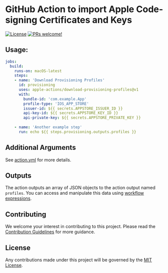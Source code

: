 # GitHub Action to import Apple Code-signing Certificates and Keys

[![License](https://img.shields.io/badge/license-MIT-green.svg?style=flat)](LICENSE)
[![PRs welcome!](https://img.shields.io/badge/PRs-welcome-brightgreen.svg)](CONTRIBUTING.md)

## Usage:

```yaml
jobs:
  build:
    runs-on: macOS-latest
    steps:
    - name: 'Download Provisioning Profiles'
      id: provisioning
      uses: apple-actions/download-provisioning-profiles@v1
      with: 
        bundle-id: 'com.example.App'
        profile-type: 'IOS_APP_STORE'
        issuer-id: ${{ secrets.APPSTORE_ISSUER_ID }}
        api-key-id: ${{ secrets.APPSTORE_KEY_ID }}
        api-private-key: ${{ secrets.APPSTORE_PRIVATE_KEY }}
  
    - name: 'Another example step'
      run: echo ${{ steps.provisioning.outputs.profiles }}
```

## Additional Arguments

See [action.yml](action.yml) for more details.

## Outputs

The action outputs an array of JSON objects to the action output named `profiles`.  You can access and manipulate this data using [workflow expressions](https://help.github.com/en/actions/automating-your-workflow-with-github-actions/contexts-and-expression-syntax-for-github-actions#steps-context).

## Contributing

We welcome your interest in contributing to this project. Please read the [Contribution Guidelines](CONTRIBUTING.md) for more guidance.

## License

Any contributions made under this project will be governed by the [MIT License](LICENSE).